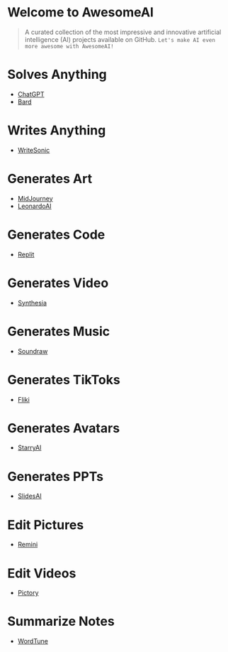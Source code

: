 # Welcome to AwesomeAI
 > A curated collection of the most impressive and innovative artificial intelligence (AI) projects available on GitHub. 
`Let's make AI even more awesome with AwesomeAI!`

# Solves Anything
- [ChatGPT](https://chat.openai.com/) 
- [Bard](https://bard.google.com/)


# Writes Anything
- [WriteSonic](https://writesonic.com/)

# Generates Art
- [MidJourney](https://www.midjourney.com/home)
- [LeonardoAI](https://leonardo.ai/)

# Generates Code
- [Replit](https://replit.com/)

# Generates Video
- [Synthesia](https://www.synthesia.io/)

# Generates Music
- [Soundraw](https://soundraw.io/)

# Generates TikToks
- [Fliki](https://fliki.ai/)

# Generates Avatars 
- [StarryAI](https://starryai.com/)

# Generates PPTs
- [SlidesAI](https://www.slidesai.io/)

# Edit Pictures
- [Remini](https://remini.ai/)

# Edit Videos
- [Pictory](https://pictory.ai/)

# Summarize Notes
- [WordTune](https://www.wordtune.com/)

